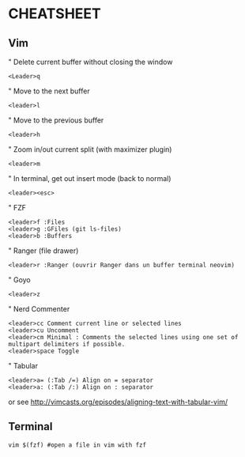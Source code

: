 CHEATSHEET
==========


Vim
---


" Delete current buffer without closing the window

    <Leader>q

" Move to the next buffer

    <leader>l

" Move to the previous buffer

    <leader>h 

" Zoom in/out current split (with maximizer plugin)

    <leader>m

" In terminal, get out insert mode (back to normal)

    <leader><esc>

" FZF

    <leader>f :Files
    <leader>g :GFiles (git ls-files)
    <leader>b :Buffers

" Ranger (file drawer)

    <leader>r :Ranger (ouvrir Ranger dans un buffer terminal neovim) 

" Goyo

    <leader>z

" Nerd Commenter

    <leader>cc Comment current line or selected lines
    <leader>cu Uncomment
    <leader>cm Minimal : Comments the selected lines using one set of multipart delimiters if possible.
    <leader>space Toggle

" Tabular

    <leader>a= (:Tab /=) Align on = separator
    <leader>a: (:Tab /:) Align on : separator

or see <http://vimcasts.org/episodes/aligning-text-with-tabular-vim/>


Terminal
--------

    vim $(fzf) #open a file in vim with fzf
